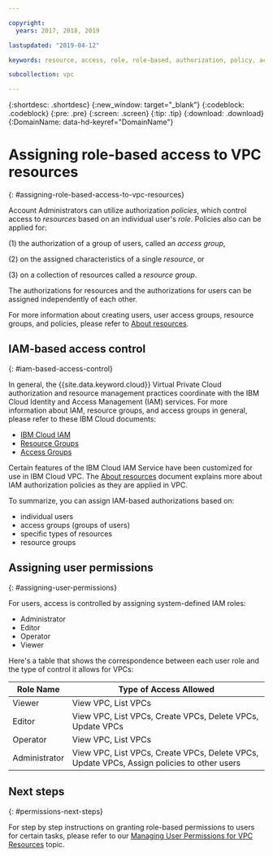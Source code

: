 ```yaml
---

copyright:
  years: 2017, 2018, 2019

lastupdated: "2019-04-12"

keywords: resource, access, role, role-based, authorization, policy, access group, resource group, permission, assign, administrator, operator, editor, viewer, user, control

subcollection: vpc

---
```


{:shortdesc: .shortdesc}
{:new_window: target="_blank"}
{:codeblock: .codeblock}
{:pre: .pre}
{:screen: .screen}
{:tip: .tip}
{:download: .download}
{:DomainName: data-hd-keyref="DomainName"}

# Assigning role-based access to VPC resources
{: #assigning-role-based-access-to-vpc-resources}

Account Administrators can utilize authorization _policies_, which control access to _resources_ based on an individual user's _role_. Policies also can be applied for:

(1) the authorization of a group of users, called an _access group_,

(2) on the assigned characteristics of a single _resource_, or

(3) on a collection of resources called a _resource group_.

The authorizations for resources and the authorizations for users can be assigned independently of each other.

For more information about creating users, user access groups, resource groups, and policies, please refer to [About resources](/docs/infrastructure/vpc?topic=vpc-about-vpc-infrastructure-resources).

## IAM-based access control
{: #iam-based-access-control}

In general, the {{site.data.keyword.cloud}} Virtual Private Cloud authorization and resource management practices coordinate with the IBM Cloud Identity and Access Management (IAM) services. For more information about IAM, resource groups, and access groups in general, please refer to these IBM Cloud documents:

* [IBM Cloud IAM](https://{DomainName}/docs/iam/quickstart.html#getstarted)
* [Resource Groups](https://{DomainName}/docs/overview/resource-groups.html#whatis)
* [Access Groups](https://{DomainName}/docs/overview/manageaccess.html#cloudaccess)

Certain features of the IBM Cloud IAM Service have been customized for use in IBM Cloud VPC. The [About resources](/docs/infrastructure/vpc?topic=vpc-about-vpc-infrastructure-resources) document explains more about IAM authorization policies as they are applied in VPC.

To summarize, you can assign IAM-based authorizations based on:

* individual users
* access groups (groups of users)
* specific types of resources
* resource groups

## Assigning user permissions
{: #assigning-user-permissions}

For users, access is controlled by assigning system-defined IAM roles:

* Administrator
* Editor
* Operator
* Viewer

Here's a table that shows the correspondence between each user role and the type of control it allows for VPCs:

| Role Name | Type of Access Allowed |
|-----------|-------------------------|
| Viewer | View VPC, List VPCs  |
| Editor | View VPC, List VPCs, Create VPCs, Delete VPCs, Update VPCs |
| Operator  | View VPC, List VPCs |
| Administrator |View VPC, List VPCs, Create VPCs, Delete VPCs, Update VPCs, Assign policies to other users |


## Next steps
{: #permissions-next-steps}

For step by step instructions on granting role-based permissions to users for certain tasks, please refer to our [Managing User Permissions for VPC Resources](/docs/infrastructure/vpc?topic=vpc-managing-user-permissions-for-vpc-resources) topic.
